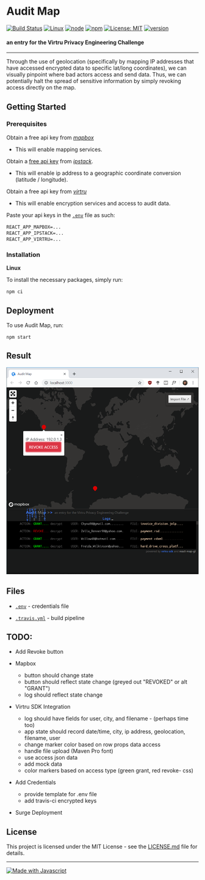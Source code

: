 # Audit Map
[![Build Status](https://travis-ci.org/suchak1/audit_map.png?branch=master)](https://travis-ci.org/suchak1/audit_map)
[![Linux](https://img.shields.io/badge/os-Linux-1f425f.svg)](https://ubuntu.com/download/desktop)
[![node](https://img.shields.io/badge/node-v10.16.3-red.svg)](https://ubuntu.com/download/desktop)
[![npm](https://img.shields.io/badge/npm-6.9.0-blue.svg)](https://ubuntu.com/download/desktop)
[![License: MIT](https://img.shields.io/badge/License-MIT-yellow.svg)](LICENSE.md)
[![version](https://img.shields.io/github/package-json/v/suchak1/audit_map)](package.json)

#### an entry for the Virtru Privacy Engineering Challenge
***

Through the use of geolocation (specifically by mapping IP addresses that have accessed encrypted data to specific lat/long coordinates), we can visually pinpoint where bad actors access and send data. Thus, we can potentially halt the spread of sensitive information by simply revoking access directly on the map.

## Getting Started

### Prerequisites

Obtain a free api key from [*mapbox*](https://www.mapbox.com/)
- This will enable mapping services.


Obtain a [free api key](https://ipstack.com/product) from [*ipstack*](https://ipstack.com).
- This will enable ip address to a geographic coordinate conversion (latitude / longitude).

Obtain a free api key from [*virtru*](https://www.virtru.com/)
- This will enable encryption services and access to audit data.

Paste your api keys in the [`.env`](.env) file as such:

```
REACT_APP_MAPBOX=...
REACT_APP_IPSTACK=...
REACT_APP_VIRTRU=...
```

### Installation
**Linux**

To install the necessary packages, simply run:
```
npm ci
```

## Deployment

To use Audit Map, run:

```
npm start
```


## Result

![Screenshot of Audit Map](pics/audit_map3.PNG)

## Files

- [```.env```](.env) - credentials file

- [```.travis.yml```](.travis.yml) - build pipeline


## TODO:
- Add Revoke button
- Mapbox
  - button should change state
  - button should reflect state change (greyed out "REVOKED" or alt "GRANT")
  - log should reflect state change

- Virtru SDK Integration
  - log should have fields for user, city, and filename - (perhaps time too)
  - app state should record date/time, city, ip address, geolocation, filename, user
  - change marker color based on row props data access
  - handle file upload (Maven Pro font)
  - use access json data
  - add mock data
  - color markers based on access type (green grant, red revoke- css)
- Add Credentials
  - provide template for .env file
  - add travis-ci encrypted keys
- Surge Deployment


## License
This project is licensed under the MIT License - see the [LICENSE.md](LICENSE.md)
 file for details.

***

[![Made with Javascript](https://forthebadge.com/images/badges/made-with-javascript.svg)](https://nodejs.org/en/)
